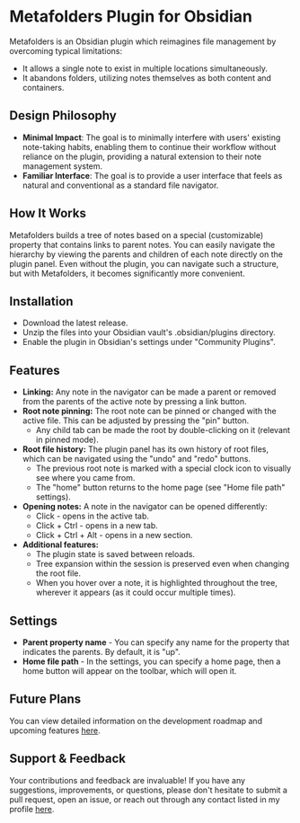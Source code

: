 # Metafolders Plugin for Obsidian

Metafolders is an Obsidian plugin which reimagines file management by overcoming typical limitations:

-   It allows a single note to exist in multiple locations simultaneously.
-   It abandons folders, utilizing notes themselves as both content and containers.

## Design Philosophy

-   **Minimal Impact**: The goal is to minimally interfere with users' existing note-taking habits, enabling them to continue their workflow without reliance on the plugin, providing a natural extension to their note management system.
-   **Familiar Interface**: The goal is to provide a user interface that feels as natural and conventional as a standard file navigator.

## How It Works

Metafolders builds a tree of notes based on a special (customizable) property that contains links to parent notes. You can easily navigate the hierarchy by viewing the parents and children of each note directly on the plugin panel. Even without the plugin, you can navigate such a structure, but with Metafolders, it becomes significantly more convenient.

## Installation

-   Download the latest release.
-   Unzip the files into your Obsidian vault's .obsidian/plugins directory.
-   Enable the plugin in Obsidian's settings under "Community Plugins".

## Features

-   **Linking:** Any note in the navigator can be made a parent or removed from the parents of the active note by pressing a link button.
-   **Root note pinning:** The root note can be pinned or changed with the active file. This can be adjusted by pressing the "pin" button.
    -   Any child tab can be made the root by double-clicking on it (relevant in pinned mode).
-   **Root file history:** The plugin panel has its own history of root files, which can be navigated using the "undo" and "redo" buttons.
    -   The previous root note is marked with a special clock icon to visually see where you came from.
    -   The "home" button returns to the home page (see "Home file path" settings).
-   **Opening notes:** A note in the navigator can be opened differently:
    -   Click - opens in the active tab.
    -   Click + Ctrl - opens in a new tab.
    -   Click + Ctrl + Alt - opens in a new section.
-   **Additional features:**
    -   The plugin state is saved between reloads.
    -   Tree expansion within the session is preserved even when changing the root file.
    -   When you hover over a note, it is highlighted throughout the tree, wherever it appears (as it could occur multiple times).

## Settings

-   **Parent property name** - You can specify any name for the property that indicates the parents. By default, it is "up".
-   **Home file path** - In the settings, you can specify a home page, then a home button will appear on the toolbar, which will open it.

## Future Plans

You can view detailed information on the development roadmap and upcoming features [here](https://github.com/users/makary-s/projects/1/views/1).

## Support & Feedback

Your contributions and feedback are invaluable! If you have any suggestions, improvements, or questions, please don't hesitate to submit a pull request, open an issue, or reach out through any contact listed in my profile [here](https://github.com/makary-s).
